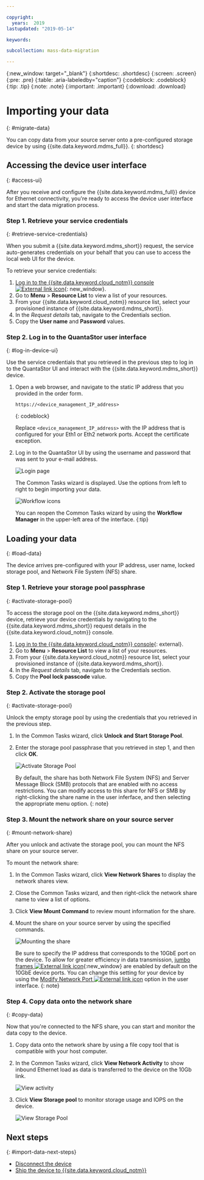 ```yaml
---

copyright:
  years:  2019
lastupdated: "2019-05-14"

keywords:

subcollection: mass-data-migration

---
```


{:new_window: target="_blank"}
{:shortdesc: .shortdesc}
{:screen: .screen}
{:pre: .pre}
{:table: .aria-labeledby="caption"}
{:codeblock: .codeblock}
{:tip: .tip}
{:note: .note}
{:important: .important}
{:download: .download}

# Importing your data
{: #migrate-data}

You can copy data from your source server onto a pre-configured storage device by using {{site.data.keyword.mdms_full}}.
{: shortdesc}

## Accessing the device user interface
{: #access-ui}

After you receive and configure the {{site.data.keyword.mdms_full}} device for Ethernet connectivity, you're ready to access the device user interface and start the data migration process.

### Step 1. Retrieve your service credentials
{: #retrieve-service-credentials}

When you submit a {{site.data.keyword.mdms_short}} request, the service auto-generates credentials on your behalf that you can use to access the local web UI for the device. 

To retrieve your service credentials:

1. [Log in to the {{site.data.keyword.cloud_notm}} console ![External link icon](../../icons/launch-glyph.svg "External link icon")](https://{DomainName}/){: new_window}.
2. Go to **Menu** &gt; **Resource List** to view a list of your resources.
3. From your {{site.data.keyword.cloud_notm}} resource list, select your provisioned instance of {{site.data.keyword.mdms_short}}.
4. In the _Request details_ tab, navigate to the Credentials section.
5. Copy the **User name** and **Password** values.

### Step 2. Log in to the QuantaStor user interface
{: #log-in-device-ui}

Use the service credentials that you retrieved in the previous step to log in to the QuantaStor UI and interact with the {{site.data.keyword.mdms_short}} device.

1. Open a web browser, and navigate to the static IP address that you provided in the order form.

   ```
   https://<device_management_IP_address>
   ```
   {: codeblock}

   Replace `<device_management_IP_address>` with the IP address that is configured for your Eth1 or Eth2 network ports. Accept the certificate exception.

2. Log in to the QuantaStor UI by using the username and password that was sent to your e-mail address.

   ![Login page](/images/login.png)

   The Common Tasks wizard is displayed. Use the options from left to right to begin importing your data.

   ![Workflow icons](/images/workflow.png)

   You can reopen the Common Tasks wizard by using the **Workflow Manager** in the upper-left area of the interface.
   {:tip}

## Loading your data
{: #load-data}

The device arrives pre-configured with your IP address, user name, locked storage pool, and Network File System (NFS) share.

### Step 1. Retrieve your storage pool passphrase
{: #activate-storage-pool}

To access the storage pool on the {{site.data.keyword.mdms_short}} device, retrieve your device credentials by navigating to the {{site.data.keyword.mdms_short}} request details in the {{site.data.keyword.cloud_notm}} console.

1. [Log in to the {{site.data.keyword.cloud_notm}} console](https://{DomainName}/){: external}.
2. Go to **Menu** &gt; **Resource List** to view a list of your resources.
3. From your {{site.data.keyword.cloud_notm}} resource list, select your provisioned instance of {{site.data.keyword.mdms_short}}.
4. In the _Request details_ tab, navigate to the Credentials section.
5. Copy the **Pool lock passcode** value.

### Step 2. Activate the storage pool
{: #activate-storage-pool}

Unlock the empty storage pool by using the credentials that you retrieved in the previous step.

1. In the Common Tasks wizard, click **Unlock and Start Storage Pool**.
2. Enter the storage pool passphrase that you retrieved in step 1, and then click **OK**.
      
   ![Activate Storage Pool](/images/StartStoragePool.png)

   By default, the share has both Network File System (NFS) and Server Message Block (SMB) protocols that are enabled with no access restrictions. You can modify access to this share for NFS or SMB by right-clicking the share name in the user inferface, and then selecting the appropriate menu option.
   {: note}

### Step 3. Mount the network share on your source server
{: #mount-network-share}

After you unlock and activate the storage pool, you can mount the NFS share on your source server.

To mount the network share: 

1. In the Common Tasks wizard, click **View Network Shares** to display the network shares view.
2. Close the Common Tasks wizard, and then right-click the network share name to view a list of options. 
3. Click **View Mount Command** to review mount information for the share.
4. Mount the share on your source server by using the specified commands.

   ![Mounting the share](/images/MountCommand.png)

   Be sure to specify the IP address that corresponds to the 10GbE port on the device. To allow for greater efficiency in data transmission, [jumbo frames ![External link icon](../../icons/launch-glyph.svg "External link icon")](https://en.wikipedia.org/wiki/Jumbo_frame){:new_window} are enabled by default on the 10GbE device ports. You can change this setting for your device by using the [Modify Network Port ![External link icon](../../icons/launch-glyph.svg "External link icon")](https://wiki.osnexus.com/index.php?title=Network_Port_Modify) option in the user interface.
   {: note}

### Step 4. Copy data onto the network share
{: #copy-data}

Now that you're connected to the NFS share, you can start and monitor the data copy to the device.

1. Copy data onto the network share by using a file copy tool that is compatible with your host computer.

2. In the Common Tasks wizard, click **View Network Activity** to show inbound Ethernet load as data is transferred to the device on the 10Gb link.
   
    ![View activity](/images/NetworkPerf.png)
3. Click **View Storage pool** to monitor storage usage and IOPS on the device.
   
    ![View Storage Pool](/images/PoolPerf.png)

## Next steps
{: #import-data-next-steps}

- [Disconnect the device](/docs/infrastructure/mass-data-migration?topic=mass-data-migration-disconnect-device)
- [Ship the device to {{site.data.keyword.cloud_notm}}](/docs/infrastructure/mass-data-migration?topic=mass-data-migration-ship-device)